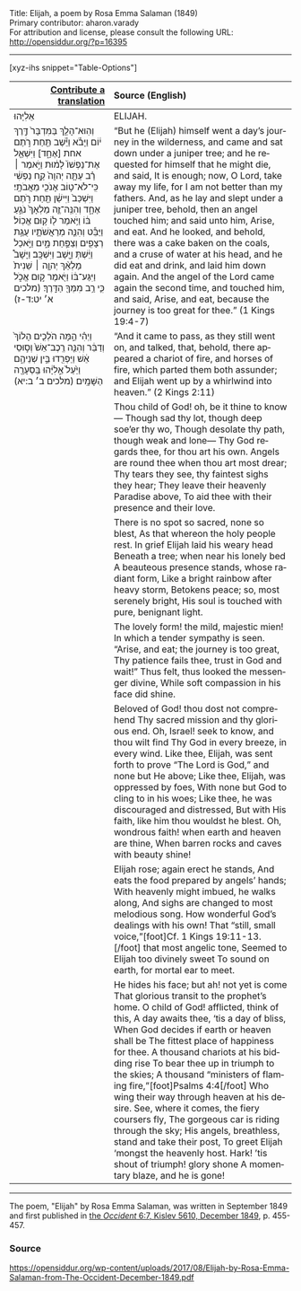 <html>
<head></head>
<body>
Title: Elijah, a poem by Rosa Emma Salaman (1849)<br />
Primary contributor: aharon.varady<br />
For attribution and license, please consult the following URL: <a href="http://opensiddur.org/?p=16395">http://opensiddur.org/?p=16395</a>
<p />
<hr />

[xyz-ihs snippet="Table-Options"]<table style="margin-left: auto; margin-right: auto;" class="draggable">
<thead><tr><th id="x" style="text-align: right;"><a href="/contributing/upload/">Contribute a translation</a></th><th style="text-align: left;">Source (English)</th></tr></thead>
<tbody>
<tr><td style="vertical-align:top;">
<div class="liturgy" lang="he">
אֵלִיָּהוּ
</span></div></td>
 
<td style="vertical-align:top;">
<div class="english" lang="en">
ELIJAH.
</div></td></tr>


<tr><td style="vertical-align:top;">
<div class="liturgy" lang="he">
וְהֽוּא־הָלַ֤ךְ בַּמִּדְבָּר֙ דֶּ֣רֶךְ י֔וֹם וַיָּבֹ֕א וַיֵּ֕שֶׁב תַּ֖חַת רֹ֣תֶם אחת [אֶחָ֑ד] וַיִּשְׁאַ֤ל אֶת־נַפְשׁוֹ֙ לָמ֔וּת וַיֹּ֣אמֶר ׀ רַ֗ב עַתָּ֤ה יְהוָה֙ קַ֣ח נַפְשִׁ֔י כִּֽי־לֹא־ט֥וֹב אָנֹכִ֖י מֵאֲבֹתָֽי׃ וַיִּשְׁכַּב֙ וַיִּישַׁ֔ן תַּ֖חַת רֹ֣תֶם אֶחָ֑ד וְהִנֵּֽה־זֶ֤ה מַלְאָךְ֙ נֹגֵ֣עַ בּ֔וֹ וַיֹּ֥אמֶר ל֖וֹ ק֥וּם אֱכֽוֹל׃ וַיַּבֵּ֕ט וְהִנֵּ֧ה מְרַאֲשֹׁתָ֛יו עֻגַ֥ת רְצָפִ֖ים וְצַפַּ֣חַת מָ֑יִם וַיֹּ֣אכַל וַיֵּ֔שְׁתְּ וַיָּ֖שָׁב וַיִּשְׁכָּֽב׃ וַיָּשָׁב֩ מַלְאַ֨ךְ יְהוָ֤ה ׀ שֵׁנִית֙ וַיִּגַּע־בּ֔וֹ וַיֹּ֖אמֶר ק֣וּם אֱכֹ֑ל כִּ֛י רַ֥ב מִמְּךָ֖ הַדָּֽרֶךְ׃ <span class="citation">(מלכים א׳ יט:ד-ז)</span>
</span></div></td>
 
<td style="vertical-align:top;">
<div class="english" lang="en">
“But he (Elijah) himself went a day’s journey in the wilderness, and came and sat down under a juniper tree; and he requested for himself that he might die, and said, It is enough; now, O Lord, take away my life, for I am not better than my fathers. And, as he lay and slept under a juniper tree, behold, then an angel touched him; and said unto him, Arise, and eat. And he looked, and behold, there was a cake baken on the coals, and a cruse of water at his head, and he did eat and drink, and laid him down again. And the angel of the Lord came again the second time, and touched him, and said, Arise, and eat, because the journey is too great for thee.” <span class="citation">(1 Kings 19:4-7)</span>
</div></td></tr>


<tr><td style="vertical-align:top;">
<div class="liturgy" lang="he">
וַיְהִ֗י הֵ֣מָּה הֹלְכִ֤ים הָלוֹךְ֙ וְדַבֵּ֔ר וְהִנֵּ֤ה רֶֽכֶב־אֵשׁ֙ וְס֣וּסֵי אֵ֔שׁ וַיַּפְרִ֖דוּ בֵּ֣ין שְׁנֵיהֶ֑ם וַיַּ֙עַל֙ אֵ֣לִיָּ֔הוּ בַּֽסְעָרָ֖ה הַשָּׁמָֽיִם׃ <span class="citation">(מלכים ב׳ ב:יא)</span>
</span></div></td>
 
<td style="vertical-align:top;">
<div class="english" lang="en">
“And it came to pass, as they still went on, and talked, that, behold, there appeared a chariot of fire, and horses of fire, which parted them both assunder; and Elijah went up by a whirlwind into heaven.” <span class="citation">(2 Kings 2:11)</span>
</div></td></tr>


<tr><td style="vertical-align:top;">
<div class="liturgy" lang="he">

</span></div></td>
 
<td style="vertical-align:top;">
<div class="english" lang="en">
Thou child of God! oh, be it thine to know—
Though sad thy lot, though deep soe’er thy wo, 
Though desolate thy path, though weak and lone—
Thy God regards thee, for thou art his own. 
Angels are round thee when thou art most drear; 
Thy tears they see, thy faintest sighs they hear; 
They leave their heavenly Paradise above, 
To aid thee with their presence and their love.
</div></td></tr>


<tr><td style="vertical-align:top;">
<div class="liturgy" lang="he">

</span></div></td>
 
<td style="vertical-align:top;">
<div class="english" lang="en">
There is no spot so sacred, none so blest, 
As that whereon the holy people rest. 
In grief Elijah laid his weary head 
Beneath a tree; when near his lonely bed 
A beauteous presence stands, whose radiant form, 
Like a bright rainbow after heavy storm, 
Betokens peace; so, most serenely bright, 
His soul is touched with pure, benignant light. 
</div></td></tr>


<tr><td style="vertical-align:top;">
<div class="liturgy" lang="he">

</span></div></td>
 
<td style="vertical-align:top;">
<div class="english" lang="en">
The lovely form! the mild, majestic mien! 
In which a tender sympathy is seen. 
“Arise, and eat; the journey is too great, 
Thy patience fails thee, trust in God and wait!” 
Thus felt, thus looked the messenger divine, 
While soft compassion in his face did shine. 
</div></td></tr>


<tr><td style="vertical-align:top;">
<div class="liturgy" lang="he">

</span></div></td>
 
<td style="vertical-align:top;">
<div class="english" lang="en">
Beloved of God! thou dost not comprehend 
Thy sacred mission and thy glorious end. 
Oh, Israel! seek to know, and thou wilt find 
Thy God in every breeze, in every wind. 
Like thee, Elijah, was sent forth to prove 
“The Lord is God,” and none but He above; 
Like thee, Elijah, was oppressed by foes, 
With none but God to cling to in his woes; 
Like thee, he was discouraged and distressed, 
But with His faith, like him thou wouldst he blest. 
Oh, wondrous faith! when earth and heaven are thine, 
When barren rocks and caves with beauty shine! 
</div></td></tr>


<tr><td style="vertical-align:top;">
<div class="liturgy" lang="he">

</span></div></td>
 
<td style="vertical-align:top;">
<div class="english" lang="en">
Elijah rose; again erect he stands, 
And eats the food prepared by angels’ hands; 
With heavenly might imbued, he walks along, 
And sighs are changed to most melodious song. 
How wonderful God’s dealings with his own! 
That “still, small voice,”[foot]Cf. 1 Kings 19:11-13.[/foot] that most angelic tone, 
Seemed to Elijah too divinely sweet 
To sound on earth, for mortal ear to meet. 
</div></td></tr>


<tr><td style="vertical-align:top;">
<div class="liturgy" lang="he">

</span></div></td>
 
<td style="vertical-align:top;">
<div class="english" lang="en">
He hides his face; but ah! not yet is come 
That glorious transit to the prophet’s home. 
O child of God! afflicted, think of this, 
A day awaits thee, ‘tis a day of bliss, 
When God decides if earth or heaven shall be 
The fittest place of happiness for thee.
A thousand chariots at his bidding rise 
To bear thee up in triumph to the skies; 
A thousand “ministers of flaming fire,”[foot]Psalms 4:4[/foot] 
Who wing their way through heaven at his desire. 
See, where it comes, the fiery coursers fly, 
The gorgeous car is riding through the sky; 
His angels, breathless, stand and take their post, 
To greet Elijah ‘mongst the heavenly host. 
Hark! ’tis shout of triumph! glory shone 
A momentary blaze, and he is gone!
</div></td></tr>
</tbody></table>

<hr />

The poem, "Elijah" by Rosa Emma Salaman, was written in September 1849 and first published in <a href="http://web.nli.org.il/sites/JPress/English/Pages/The-Occident-and-American-Jewish-Advocate.aspx">the <em>Occident</em> 6:7, Kislev 5610, December 1849</a>, p. 455-457.

<h3>Source</h3>

https://opensiddur.org/wp-content/uploads/2017/08/Elijah-by-Rosa-Emma-Salaman-from-The-Occident-December-1849.pdf

&nbsp;
</body>
</html>